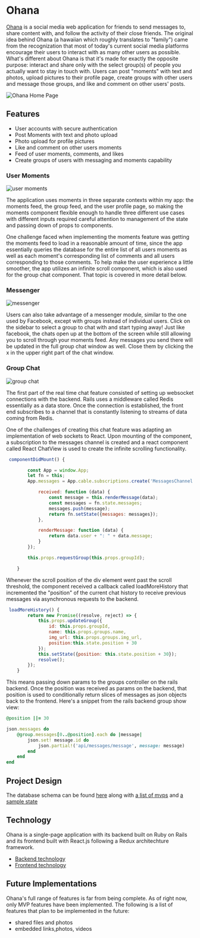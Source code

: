 # Ohana

[Ohana](https://kevinsfullstack.herokuapp.com) is a social media web application for friends to send messages to, share content with, and follow the activity of their close friends. The original idea behind Ohana (a hawaiian which roughly translates to "family") came from the recognization that most of today's current social media platforms encourage their users to interact with as many other users as possible. What's different about Ohana is that it's made for exactly the opposite purpose: interact and share only with the select group(s) of people you actually want to stay in touch with. Users can post "moments" with text and photos, upload pictures to their profile page, create groups with other users and message those groups, and like and comment on other users' posts. 


![Ohana Home Page](https://github.com/kl2695/Ohana/blob/master/docs/images/home_page.png)

## Features

- User accounts with secure authentication
- Post Moments with text and photo upload 
- Photo upload for profile pictures
- Like and comment on other users moments
- Feed of user moments, comments, and likes 
- Create groups of users with messaging and moments capability 


### User Moments
![user moments](https://github.com/kl2695/Ohana/blob/master/docs/images/moments.png)

The application uses moments in three separate contexts within my app: the moments feed, the group feed, and the user profile page, so making the moments component flexible enough to handle three different use cases with different inputs required careful attention to management of the state and passing down of props to components.

One challenge faced when implementing the moments feature was getting the moments feed to load in a reasonable amount of time, since the app essentially queries the database for the entire list of all users moments as well as each moment's corresponding list of comments and all users corresponding to those comments. To help make the user experience a little smoother, the app utilizes an infinite scroll component, which is also used for the group chat component. That topic is covered in more detail below. 

### Messenger 
![messenger](https://github.com/kl2695/Ohana/blob/master/docs/images/chats.png)

Users can also take advantage of a messenger module, similar to the one used by Facebook, except with groups instead of individual users. Click on the sidebar to select a group to chat with and start typing away! Just like facebook, the chats open up at the bottom of the screen while still allowing you to scroll through your moments feed. Any messages you send there will be updated in the full group chat window as well. Close them by clicking the x in the upper right part of the chat window. 

### Group Chat
![group chat](https://github.com/kl2695/Ohana/blob/master/docs/images/group_chat.png)

The first part of the real time chat feature consisted of setting up websocket connections with the backend. Rails uses a middleware called Redis essentially as a data store. Once the connection is established, the front end subscribes to a channel that is constantly listening to streams of data coming from Redis.

One of the challenges of creating this chat feature was adapting an implementation of web sockets to React. Upon mounting of the component, a subscription to the messages channel is created and a react component called React ChatView is used to create the infinite scrolling functionality. 

```javascript
 componentDidMount() {

        const App = window.App; 
        let fn = this; 
        App.messages = App.cable.subscriptions.create('MessagesChannel', {

            received: function (data) {
                const message = this.renderMessage(data); 
                const messages = fn.state.messages; 
                messages.push(message);
                return fn.setState({messages: messages});
            },

            renderMessage: function (data) {
                return data.user + ": " + data.message;
            }
        });

        this.props.requestGroup(this.props.groupId);

    }
```

Whenever the scroll position of the div element went past the scroll threshold, the component received a callback called loadMoreHistory that incremented the "position" of the current chat history to receive previous messages via asynchronous requests to the backend. 

```javascript 
 loadMoreHistory() {
        return new Promise((resolve, reject) => {
            this.props.updateGroup({
                id: this.props.groupId,
                name: this.props.groups.name,
                img_url: this.props.groups.img_url,
                position:this.state.position + 30
            });
            this.setState({position: this.state.position + 30});
            resolve();
        });
    }
```
This means passing down params to the groups controller on the rails backend. Once the position was received as params on the backend, that position is used to conditionally return slices of messages as json objects back to the frontend. Here's a snippet from the rails backend group show view: 

```ruby 
@position ||= 30

json.messages do 
    @group.messages[0..@position].each do |message|
        json.set! message.id do 
            json.partial!('api/messages/message', message: message)
        end 
    end 
end 
```



## Project Design

The database schema can be found [here](https://github.com/kl2695/Ohana/wiki/Database-Schema) along with [a list of mvps](https://github.com/kl2695/Ohana/wiki/MVP-List) and [a sample state](https://github.com/kl2695/Ohana/wiki/Sample-State)

## Technology

Ohana is a single-page application with its backend built on Ruby on Rails and its frontend built with React.js following a Redux architechture framework.
- [Backend technology](https://github.com/kl2695/Ohana/blob/master/docs/backend.md)
- [Frontend technology](https://github.com/kl2695/Ohana/blob/master/docs/frontend.md)

## Future Implementations

Ohana's full range of features is far from being complete. As of right now, only MVP features have been implemented. 
The following is a list of features that plan to be implemented in the future: 

- shared files and photos 
- embedded links,photos, videos 
